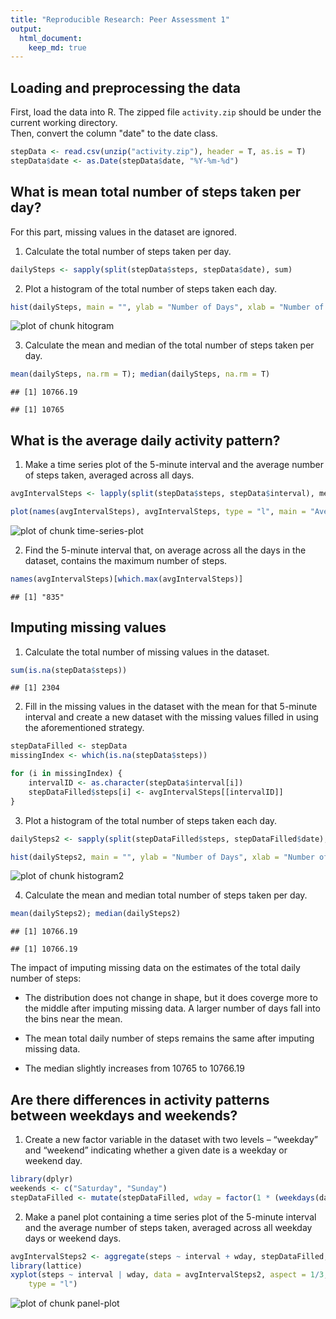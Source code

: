 ```yaml
---
title: "Reproducible Research: Peer Assessment 1"
output: 
  html_document:
    keep_md: true
---
```




## Loading and preprocessing the data

First, load the data into R. 
The zipped file `activity.zip` should be under the current working directory.  
Then, convert the column "date" to the date class.


```r
stepData <- read.csv(unzip("activity.zip"), header = T, as.is = T)
stepData$date <- as.Date(stepData$date, "%Y-%m-%d")
```

## What is mean total number of steps taken per day?

For this part, missing values in the dataset are ignored. 

1. Calculate the total number of steps taken per day.


```r
dailySteps <- sapply(split(stepData$steps, stepData$date), sum)
```

2. Plot a histogram of the total number of steps taken each day.


```r
hist(dailySteps, main = "", ylab = "Number of Days", xlab = "Number of Steps", breaks = 15)
```

![plot of chunk hitogram](figure/hitogram-1.png) 

3. Calculate the mean and median of the total number of steps taken per day.


```r
mean(dailySteps, na.rm = T); median(dailySteps, na.rm = T)
```

```
## [1] 10766.19
```

```
## [1] 10765
```

## What is the average daily activity pattern?

1. Make a time series plot of the 5-minute interval and the average number of steps taken, averaged across all days.


```r
avgIntervalSteps <- lapply(split(stepData$steps, stepData$interval), mean, na.rm = T)

plot(names(avgIntervalSteps), avgIntervalSteps, type = "l", main = "Average Number of Steps Taken in Each 5-minute Interval", xlab = "Interval Identifier", ylab = "Average Number of Steps")
```

![plot of chunk time-series-plot](figure/time-series-plot-1.png) 

2. Find the 5-minute interval that, on average across all the days in the dataset, contains the maximum number of steps.


```r
names(avgIntervalSteps)[which.max(avgIntervalSteps)]
```

```
## [1] "835"
```

## Imputing missing values

1. Calculate the total number of missing values in the dataset.


```r
sum(is.na(stepData$steps))
```

```
## [1] 2304
```

2. Fill in the missing values in the dataset with the mean for that 5-minute interval and create a new dataset with the missing values filled in using the aforementioned strategy.


```r
stepDataFilled <- stepData
missingIndex <- which(is.na(stepData$steps))

for (i in missingIndex) {
    intervalID <- as.character(stepData$interval[i])
    stepDataFilled$steps[i] <- avgIntervalSteps[[intervalID]]
}
```

3. Plot a histogram of the total number of steps taken each day.


```r
dailySteps2 <- sapply(split(stepDataFilled$steps, stepDataFilled$date), sum)

hist(dailySteps2, main = "", ylab = "Number of Days", xlab = "Number of Steps", breaks = 15)
```

![plot of chunk histogram2](figure/histogram2-1.png) 

4. Calculate the mean and median total number of steps taken per day.


```r
mean(dailySteps2); median(dailySteps2)
```

```
## [1] 10766.19
```

```
## [1] 10766.19
```

The impact of imputing missing data on the estimates of the total daily number of steps:

- The distribution does not change in shape, but it does coverge more to the middle after imputing missing data. A larger number of days fall into the bins near the mean.

- The mean total daily number of steps remains the same after imputing missing data.

- The median slightly increases from 10765 to 10766.19

## Are there differences in activity patterns between weekdays and weekends?

1. Create a new factor variable in the dataset with two levels – “weekday” and “weekend” indicating whether a given date is a weekday or weekend day.


```r
library(dplyr)
weekends <- c("Saturday", "Sunday")
stepDataFilled <- mutate(stepDataFilled, wday = factor(1 * (weekdays(date) %in% weekends), labels = c("weekday", "weekend")))
```
2. Make a panel plot containing a time series plot of the 5-minute interval and the average number of steps taken, averaged across all weekday days or weekend days.


```r
avgIntervalSteps2 <- aggregate(steps ~ interval + wday, stepDataFilled, mean)
library(lattice)
xyplot(steps ~ interval | wday, data = avgIntervalSteps2, aspect = 1/3, 
    type = "l")
```

![plot of chunk panel-plot](figure/panel-plot-1.png) 
